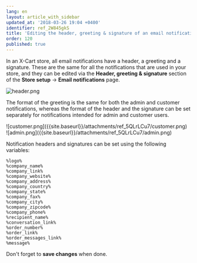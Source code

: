 ```yaml
---
lang: en
layout: article_with_sidebar
updated_at: '2018-03-26 19:04 +0400'
identifier: ref_2W845gkS
title: 'Editing the header, greeting & signature of an email notification'
order: 120
published: true
---
```

In an X-Cart store, all email notifications have a header, a greeting and a signature. These are the same for all the notifications that are used in your store, and they can be edited via the **Header, greeting & signature** section of the **Store setup** -> **Email notifications** page. 

![header.png]({{site.baseurl}}/attachments/ref_2W845gkS/header.png)

The format of the greeting is the same for both the admin and customer notifications, whereas the format of the header and the signature can be set separately for notifications intended for admin and customer users. 

<div class="ui stackable two column grid">
  <div class="column" markdown="span">![customer.png]({{site.baseurl}}/attachments/ref_5QLrLCu7/customer.png)</div>
  <div class="column" markdown="span">![admin.png]({{site.baseurl}}/attachments/ref_5QLrLCu7/admin.png)</div>
</div> 

Notification headers and signatures can be set using the following variables:

```
%logo%	
%company_name%
%company_link%	
%company_website%	
%company_address%	
%company_country%	
%company_state%
%company_fax%	
%company_city%	
%company_zipcode%	
%company_phone%	
%recipient_name%
%conversation_link%	
%order_number%	
%order_link%	
%order_messages_link%	
%message%
```

Don't forget to **save changes** when done.
